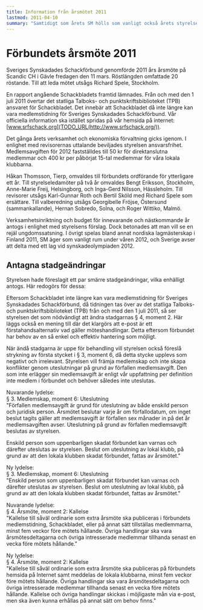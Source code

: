 ```yaml
---
title: Information från årsmötet 2011
lastmod: 2011-04-10
summary: "Samtidigt som årets SM hölls som vanligt också årets styrelsemöte. Blanda nnat antogs stadgeändringar.  \n Information från årsmötet 2011."
---
```


[]()

Förbundets årsmöte 2011
==========

Sveriges Synskadades Schackförbund genomförde 2011 års årsmöte på Scandic CH i Gävle fredagen den 11 mars. Röstlängden omfattade 20 röstande. Till att leda mötet utsågs Richard Spele, Stockholm.

En rapport angående Schackbladets framtid lämnades. Från och med den 1 juli 2011 övertar det statliga Talboks- och punktskriftsbiblioteket (TPB) ansvaret för Schackbladet. Det innebär att Schackbladet då inte längre kan vara medlemstidning för Sveriges Synskadades Schackförbund. Vår officiella information ska istället spridas på vår hemsida på internet: [www.srfschack.org](TODO_URL(http://www.srfschack.org/)).

Det gånga årets verksamhet och ekonomiska förvaltning gicks igenom. I enlighet med revisorernas uttalande beviljades styrelsen ansvarsfrihet. Medlemsavgiften för 2012 fastställdes till 50 kr för direktanslutna medlemmar och 400 kr per påbörjat 15-tal medlemmar för våra lokala klubbarna.

Håkan Thomsson, Tierp, omvaldes till förbundets ordförande för ytterligare ett år. Till styrelseledamöter på två år omvaldes Bengt Eriksson, Stockholm, Anne-Marie Freij, Helsingborg, och Inga-Gerd Nilsson, Hässleholm. Till revisorer utsågs Karl-Gunnar Roth och Bertil Sköld med Richard Spele som ersättare. Till valberedning utsågs Georgibelle Fröjse, Östersund (sammankallande), Hernan Sobredo, Solna, och Roger Wittiko, Malmö.

Verksamhetsinriktning och budget för innevarande och nästkommande år antogs i enlighet med styrelsens förslag. Dock betonades att man vill se en rejäl ungdomssatsning. I övrigt spelas bland annat nordiska lagmästerskap i Finland 2011, SM äger som vanligt rum under våren 2012, och Sverige avser att delta med ett lag vid synskadeolympiaden 2012.

Antagna stadgeändringar
----------

Styrelsen hade föreslagit ett par smärre stadgeändringar, vilka enhälligt antogs. Här redogörs för dessa:

Eftersom Schackbladet inte längre kan vara medlemstidning för Sveriges Synskadades Schackförbund, då tidningen tas över av det statliga Talboks- och punktskriftsbiblioteket (TPB) från och med den 1 juli 2011, så ser styrelsen det som nödvändigt att ändra stadgarnas § 4, moment 2. Här läggs också en mening till där det klargörs att e-post är ett förstahandsalternativ vad gäller möteshandlingar. Detta eftersom förbundet har behov av en så enkel och effektiv hantering som möjligt.

När ändå stadgarna är uppe för behandling vill styrelsen också föreslå strykning av första stycket i § 3, moment 6, då detta stycke upplevs som negativt och irrelevant. Styrelsen vill främja medlemskap och inte skapa konflikter genom uteslutningar på grund av förfallen medlemsavgift. Den som inte erlägger sin medlemsavgift är enligt vår uppfattning per definition inte medlem i förbundet och behöver således inte uteslutas.

Nuvarande lydelse:  
§ 3. Medlemskap, moment 6: Uteslutning  
"Förfallen medlemsavgift är grund för uteslutning av både enskild person och juridisk person. Årsmötet beslutar varje år om förfallodatum, om inget beslut tagits gäller att medlemsavgift är förfallen sex månader in på det år medlemsavgiften avser. Uteslutning på grund av förfallen medlemsavgift beslutas av styrelsen.

Enskild person som uppenbarligen skadat förbundet kan varnas och därefter uteslutas av styrelsen. Beslut om uteslutning av lokal klubb, på grund av att den lokala klubben skadat förbundet, fattas av årsmötet."

Ny lydelse:  
§ 3. Medlemskap, moment 6: Uteslutning  
"Enskild person som uppenbarligen skadat förbundet kan varnas och därefter uteslutas av styrelsen. Beslut om uteslutning av lokal klubb, på grund av att den lokala klubben skadat förbundet, fattas av årsmötet."

Nuvarande lydelse:  
§ 4. Årsmöte, moment 2: Kallelse  
"Kallelse till såväl ordinarie som extra årsmöte ska publiceras i förbundets medlemstidning, Schackbladet, eller på annat sätt tillställas medlemmarna, minst fem veckor före mötets hållande. Övriga handlingar ska vara årsmötesdeltagarna och övriga intresserade medlemmar tillhanda senast en vecka före mötets hållande."

Ny lydelse:  
§ 4. Årsmöte, moment 2: Kallelse  
"Kallelse till såväl ordinarie som extra årsmöte ska publiceras på förbundets hemsida på Internet samt meddelas de lokala klubbarna, minst fem veckor före mötets hållande. Övriga handlingar ska vara årsmötesdeltagarna och övriga intresserade medlemmar tillhanda senast en vecka före mötets hållande. Kallelse och övriga handlingar skickas i möjligaste mån via e-post, men ska även kunna erhållas på annat sätt om behov finns."